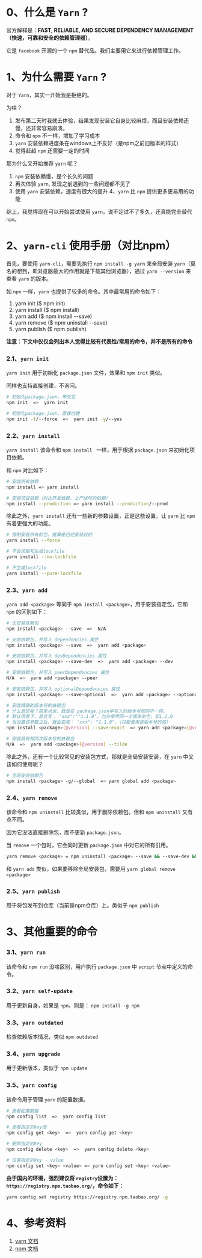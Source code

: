 # 0、什么是 ``Yarn`` ?

官方解释是：**FAST, RELIABLE, AND SECURE DEPENDENCY MANAGEMENT（快速，可靠和安全的依赖管理器）**。

它是 ``facebook`` 开源的一个 ``npm`` 替代品。我们主要用它来进行依赖管理工作。

# 1、为什么需要 ``Yarn`` ?

对于 ``Yarn``，其实一开始我是拒绝的。

为啥？

1. 发布第二天时我就去体验，结果发现安装它自身比较麻烦，而且安装依赖还慢，还非常容易崩溃。
2. 命令和 ``npm`` 不一样，增加了学习成本
3. ``yarn`` 安装依赖进度条在windows上不友好（是npm之前旧版本的样式）
4. 觉得赶超 ``npm`` 还需要一定的时间

那为什么又开始推荐 ``yarn`` 呢？

1. ``npm`` 安装依赖慢，是个长久的问题
2. 再次体验 ``yarn``, 发现之前遇到的一些问题都不见了
3. 使用 ``yarn`` 安装依赖，速度有很大的提升
4、``yarn`` 比 ``npm`` 提供更多更易用的功能 

综上，我觉得现在可以开始尝试使用 ``yarn``，说不定过不了多久，还真能完全替代 ``npm``。

# 2、``yarn-cli`` 使用手册（对比npm）

首先，要使用 ``yarn-cli``，需要先执行 ``npm install -g yarn`` 来全局安装 ``yarn``（莫名的想到，IE浏览器最大的作用就是下载其他浏览器），通过 ``yarn --version`` 来查看 ``yarn`` 的版本。

如 ``npm`` 一样，``yarn`` 也提供了较多的命令。其中最常用的命令如下：

1. yarn init ($ npm init)
2. yarn install ($ npm install) 
3. yarn add ($ npm install --save)
4. yarn remove ($ npm uninstall --save) 
5. yarn publish ($ npm publish)

**注意：下文中仅仅会列出本人觉得比较有代表性/常用的命令，并不是所有的命令**

### 2.1、``yarn init``

``yarn init`` 用于初始化 ``package.json`` 文件，效果和 ``npm init`` 类似。

同样也支持直接创建，不询问。

```bash
# 初始化package.json，带交互
npm init  =>  yarn init

# 初始化package.json，直接创建
npm init -f/--force  =>  yarn init -y/--yes
```

### 2.2、``yarn install``

``yarn install`` 该命令和 ``npm install `` 一样，用于根据 `package.json` 来初始化项目依赖。

和 ``npm`` 对比如下：

```bash
# 安装所有依赖
npm install => yarn install

# 安装项目依赖（对比开发依赖，上产线时的依赖）
npm install --production => yarn install --production/--prod 
```

除此之外，``yarn install`` 还有一些新的参数设置，正是这些设置，让 ``yarn`` 比 ``npm`` 有着更强大的功能。

```bash
# 强制安装所有的包，就算是已经安装过的
yarn install --force

# 不会读取和生成lockfile
yarn install --no-lockfile

# 不生成lockfile
yarn install --pure-lockfile
```

### 2.3、``yarn add``

``yarn add <package>`` 等同于 ``npm install <package>``，用于安装指定包，它和 ``npm`` 的区别如下：

```bash
# 仅安装依赖包
npm install <package> --save  =>  N/A

# 安装依赖包，并写入 dependencies 属性
npm install <package> --save  =>  yarn add <package>  

# 安装依赖包，并写入 devDependencies 属性
npm install <package> --save-dev  =>  yarn add <package> --dev

# 安装依赖包，并写入 peerDependencies 属性
N/A  =>  yarn add <package> --peer

# 安装依赖包，并写入 optionalDependencies 属性
npm install <package> --save-optional  =>  yarn add <package> --optional

# 安装精确的版本号的依赖包
# 什么意思呢？简单点说，就是在 package.json中写入的版本号规则不一样。
# 默认场景下，是会写： "xxx":"^1.1.0"，允许使用同一主版本的包，如1.2.0
# 当设置该参数之后，就会变成： "xxx": "1.1.0"，（只能使用该版本号的包）
npm install <package>[@version] --save-exact  => yarn add <package>[@version] --exact

# 安装具有相同次版本号的依赖包
N/A  =>  yarn add <package>[@version] --tilde
```

除此之外，还有一个比较常见的安装包方式，那就是全局安装安装，在 ``yarn`` 中又该如何使用呢？

```bash
# 全局安装依赖包
npm install <package> -g/--global  => yarn global add <package>
```

### 2.4、``yarn remove``

该命令和 ``npm uninstall`` 比较类似，用于删除依赖包。但和 ``npm uninstall`` 又有点不同。

因为它没法直接删除包，而不更新 ``package.json``。

当 ``remove`` 一个包时，它会同时更新 ``package.json`` 中对它的所有引用。

```bash
yarn remove <package> = npm uninstall <package> --save && --save-dev && save-exact && save-optional
```

和 ``yarn add`` 类似，如果要移除全局安装包，需要用 ``yarn global remove <package>``

### 2.5、``yarn publish``

用于将包发布到仓库（当前是npm仓库）上。类似于 ``npm publish``

# 3、其他重要的命令

### 3.1、``yarn run``

该命令和 ``npm run`` 没啥区别，用户执行 ``package.json`` 中 ``script`` 节点中定义的命令。

### 3.2、``yarn self-update``

用于更新自身，如果是 ``npm``，则是： ``npm install -g npm``

### 3.3、``yarn outdated`` 

检查依赖版本情况，类似 ``npm outdated``

### 3.4、``yarn upgrade``

用于更新版本，类似于 ``npm update``

### 3.5、``yarn config``

该命令用于管理 ``yarn`` 的配置数据。

```bash
# 查看配置数据
npm config list  =>  yarn config list 

# 查看指定的key值
npm config get <key>  =>  yarn config get <key>

# 删除指定的Key
npm config delete <key>  =>  yarn config delete <key>

# 设置指定的key - value
npm config set <key> <value> => yarn config set <key> <value>
```

**由于国内的环境，强烈建议将 ``registry``设置为： ``https://registry.npm.taobao.org/``，命令如下：**

```bash
yarn config set registry https://registry.npm.taobao.org/ -g
```

# 4、参考资料

1. [yarn 文档](https://yarnpkg.com/en/docs/cli/)
2. [npm 文档](https://docs.npmjs.com/cli/)